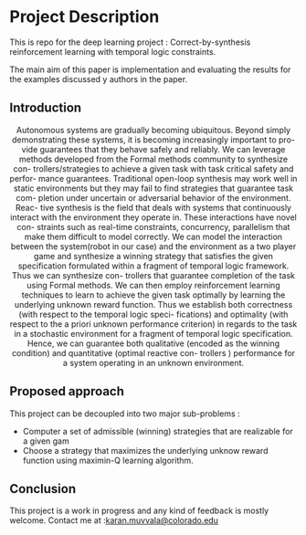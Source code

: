 # Project Description 

This is repo for the deep learning project  : Correct-by-synthesis reinforcement learning with temporal logic constraints.

The main aim of this paper is implementation and evaluating the results for the examples discussed y authors in the paper. 

## Introduction 

<div align="center"> Autonomous systems are gradually becoming ubiquitous. Beyond simply
demonstrating these systems, it is becoming increasingly important to pro-
vide guarantees that they behave safely and reliably. We can leverage
methods developed from the Formal methods community to synthesize con-
trollers/strategies to achieve a given task with task critical safety and perfor-
mance guarantees. Traditional open-loop synthesis may work well in static
environments but they may fail to find strategies that guarantee task com-
pletion under uncertain or adversarial behavior of the environment. Reac-
tive synthesis is the field that deals with systems that continuously interact
with the environment they operate in. These interactions have novel con-
straints such as real-time constraints, concurrency, parallelism that make
them difficult to model correctly. We can model the interaction between the
system(robot in our case) and the environment as a two player game and
synthesize a winning strategy that satisfies the given specification formulated
within a fragment of temporal logic framework. Thus we can synthesize con-
trollers that guarantee completion of the task using Formal methods. We
can then employ reinforcement learning techniques to learn to achieve the
given task optimally by learning the underlying unknown reward function.
Thus we establish both correctness (with respect to the temporal logic speci-
fications) and optimality (with respect to the a priori unknown performance
criterion) in regards to the task in a stochastic environment for a fragment
of temporal logic specification. Hence, we can guarantee both qualitative
(encoded as the winning condition) and quantitative (optimal reactive con-
trollers ) performance for a system operating in an unknown environment.</div>

## Proposed approach 

This project can be decoupled into two major sub-problems : 

- Computer a set of admissible (winning) strategies that are realizable for a given gam
- Choose a strategy that maximizes the underlying unknow reward function using maximin-Q learning algorithm.

## Conclusion

This project is a work in progress and any kind of feedback is mostly welcome. Contact me at :karan.muvvala@colorado.edu

